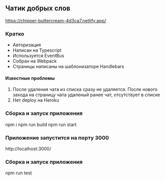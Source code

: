 ## Чатик добрых слов
  https://chipper-buttercream-4d3ca7.netlify.app/

### Кратко
- Авторизация
- Написан на Typescript
- Используется EventBus
- Собран на Webpack
- Страницы написаны на шаблонизаторе Handlebars
#### Известные проблемы
  1. После удаления чата из списка сразу не удаляется. После нового захода на страницу чата удаленый ранее чат, отсутствует в списке
  2. Нет deploy на Heroku

### Сборка и запуск приложения
npm i
npm run build
npm run start
### Приложение запустится на порту 3000
http://localhost:3000/

### Сборка и запуск приложения
npm run test
